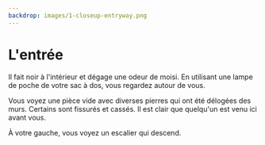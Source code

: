 ```yaml
---
backdrop: images/1-closeup-entryway.png
---
```


# L'entrée

Il fait noir à l'intérieur et dégage une odeur de moisi. En utilisant une lampe de poche de votre sac à dos, vous regardez autour de vous.

Vous voyez une pièce vide avec diverses pierres qui ont été délogées des murs. Certains sont fissurés et cassés. Il est clair que quelqu'un est venu ici avant vous.

À votre gauche, vous voyez un escalier qui descend.

<Item id="9" />

<Page url="540" instructions="" condition="none" action="Examinez la pièce" />
